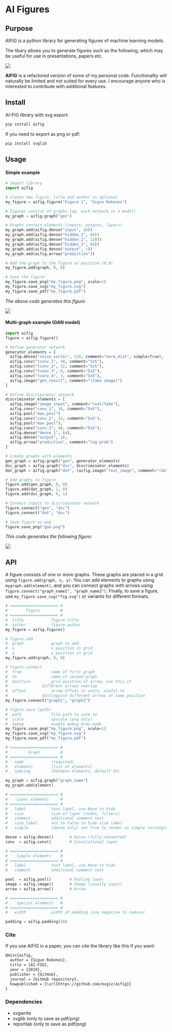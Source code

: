 
# AI Figures

## Purpose

AIFIG is a python library for generating figures of machine learning models.

The libary allows you to generate figures such as the following, which may be useful for use in presentations, papers etc.

<img src="https://raw.githubusercontent.com/evgiz/aifig/master/img/fig_gan.png">

**AIFIG** is a refactored version of some of my personal code. Functionality will naturally be limited and not suited for every use. I encourage anyone who is interested to contribute with additional features.

## Install

AI-FIG library with svg export:
```bash
pip install aifig
```

If you need to export as png or pdf:
```bash
pip install svglib
```

## Usage

#### Simple example

```python
# Import library
import aifig

# Create new figure, title and author is optional
my_figure = aifig.figure("Figure 1", "Sigve Rokenes")

# Figures consist of graphs (eg. each network in a model)
my_graph = aifig.graph("gen")

# Graphs contain elements (inputs, outputs, layers)
my_graph.add(aifig.dense("input", 16))
my_graph.add(aifig.dense("hidden_1", 64))
my_graph.add(aifig.dense("hidden_2", 128))
my_graph.add(aifig.dense("hidden_3", 64))
my_graph.add(aifig.dense("output", 1))
my_graph.add(aifig.arrow("prediction"))

# Add the graph to the figure at position (0,0)
my_figure.add(graph, 0, 0)

# Save the figure 
my_figure.save_png("my_figure.png", scale=1)
my_figure.save_svg("my_figure.svg")
my_figure.save_pdf("my_figure.pdf")
```

*The above code generates this figure:*

<img src="https://raw.githubusercontent.com/evgiz/aifig/master/img/fig_simple.png">

#### Multi-graph example (GAN model)

```python
import aifig
figure = aifig.figure()

# Define generator network
generator_elements = [
  aifig.dense("noise_vector", 128, comment="norm_dist", simple=True),
  aifig.conv("tconv_1", 48, comment="5x5"),
  aifig.conv("tconv_2", 32, comment="5x5"),
  aifig.conv("tconv_3", 8, comment="5x5"),
  aifig.conv("tconv_4", 3, comment="5x5"),
  aifig.image("gen_result", comment="(fake image)")
]

# Define discriminator network
discriminator_elements = [
  aifig.image("image_input", comment="real/fake"),
  aifig.conv("conv_1", 16, comment="5x5"),
  aifig.pool("max_pool")
  aifig.conv("conv_2", 32, comment="5x5"),
  aifig.pool("max_pool"),
  aifig.conv("conv_3", 48, comment="5x5"),
  aifig.dense("dense_1", 64),
  aifig.dense("output", 1),
  aifig.arrow("prediction", comment="log prob")
]

# Create graphs with elements
gen_graph = aifig.graph("gen", generator_elements)
dsc_graph = aifig.graph("dsc", discriminator_elements)
dat_graph = aifig.graph("dat", [aifig.image("real_image", comment="(dataset)")])

# Add graphs to figure
figure.add(gen_graph, 0, 0)
figure.add(dat_graph, 1, 0)
figure.add(dsc_graph, 0, 1)

# Connect inputs to discriminator network
figure.connect("gen", "dsc")
figure.connect("dat", "dsc")

# Save figure as png
figure.save_png("gan.png")
```

*This code generates the following figure:*

<img src="https://raw.githubusercontent.com/evgiz/aifig/master/img/fig_gan.png">

## API

A figure consists of one or more graphs. These graphs are placed in a grid using `figure.add(graph, x, y)`. You can add elements to graphs using `mygraph.add(element)`, and you can connect graphs with arrows using `figure.connect("graph_name1", "graph_name2")`.  Finally, to save a figure, use `my_figure.save_svg("fig.svg")` or variants for different formats.

```python
# ===================== #
#        Figure         #
# ===================== #
#  title			figure title
#  author			figure author
my_figure = aifig.figure()

# figure.add
#  graph			graph to add
#  x				x position in grid
#  y				y position in grid
my_figure.add(graph, 0, 0)

# figure.connect
#  from				name of first graph
#  to				name of second graph
#  position			grid position of arrow, use this if 
#				different arrows overlap
#  offset			arrow offset in units, useful to
#				distinguish different arrows at same position
my_figure.connect("graph1", "graph2")

# figure.save (path)
#  path				file path to save to
#  scale			upscale (png only)
#  debug			enable debug draw mode
my_figure.save_png("my_figure.png", scale=1)
my_figure.save_svg("my_figure.svg")
my_figure.save_pdf("my_figure.pdf")

# ===================== #
#         Graph         #
# ===================== #
# 	name			(required)
# 	elements		[list of elements]
# 	spacing			(between elements, default 32)

my_graph = aifig.graph("graph_name")
my_graph.add(element)

# ===================== #
#    Layer elements     #
# ===================== #
# 	label			text label, use None to hide
# 	size			size of layer (nodes, filters)
#	comment			additional comment text
#	size_label		set to False to hide size label
#	simple			(dense only) set True to render as simple rectangle

dense = aifig.dense()		# Dense (fully connected)
conv  = aifig.conv()		# Convolutional layer

# ===================== #
#    Simple elements    #
# ===================== #
#	label			text label, use None to hide
#	comment			additional comment text

pool  = aifig.pool()		# Pooling layer
image = aifig.image()		# Image (usually input)
arrow = aifig.arrow()		# Arrow

# ===================== #
#    Special elements   #
# ===================== #
# 	width			width of padding (use negative to reduce)

padding = aifig.padding(10) 
```

### Cite

If you use AIFIG in a paper, you can cite the library like this if you want:

```latex
@misc{aifig,
  author = {Sigve Rokenes},
  title = {AI-FIG},
  year = {2019},
  publisher = {GitHub},
  journal = {GitHub repository},
  howpublished = {\url{https://github.com/evgiz/aifig}}
}
```

### Dependencies

- svgwrite 
- svglib (only to save as pdf/png)
- reportlab (only to save as pdf/png)









